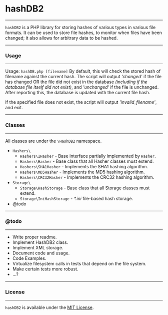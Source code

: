 # hashDB2 #
---
      
`hashDB2` is a PHP library for storing hashes of various types in various file formats.
It can be used to store file hashes, to monitor when files have been changed; it also allows for arbitrary data to be hashed.

---
### Usage ###
---

  Usage: `hashDB.php [filename]`
  By default, this will check the stored hash of filename against the current hash.  The script will output _'changed'_ if the file has changed OR the file did not exist in the database _(including if the database file itself did not exist)_, and _'unchanged'_ if the file is unchanged.  After reporting this, the database is updated with the current file hash.

  If the specified file does not exist, the script will output _'invalid_filename'_, and exit.


---
### Classes ###
---
  All classes are under the `\HashDB2` namespace.

  - `Hashers\`
    - `Hashers\IHasher` - Base interface partially implemented by `Hasher`.
    - `Hashers\Hasher` - Base class that all Hasher classes must extend.
    - `Hashers\SHA1Hasher` -  Implements the SHA1 hashing algorithm.
    - `Hashers\MD5Hasher` -  Implements the MD5 hashing algorithm.
    - `Hashers\CRC32Hasher` -  Implements the CRC32 hashing algorithm.
  - `Storage\`
    - `Storage\HashStorage` - Base class that all Storage classes must extend.
    - `Storage\IniHashStorage` - _*.ini_ file-based hash storage.
  - @todo

---
### @todo ###
---

  - Write proper readme.
  - Implement HashDB2 class.
  - Implement XML storage.
  - Document code and usage.
  - Code Examples.
  - Virtualize filesystem calls in tests that depend on the file system.
  - Make certain tests more robust.
  - ...?


---
### License ###
---

`hashDB2` is available under the <a href="LICENSE">MIT License</a>.

